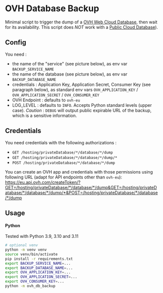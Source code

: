 # OVH Database Backup

Minimal script to trigger the dump of a [OVH Web Cloud Database](https://www.ovhcloud.com/en/web-cloud/databases/), then wait for its availability. This script does *NOT* work with a [Public Cloud Database](https://www.ovhcloud.com/en/public-cloud/databases/)).

## Config

You need :
- the name of the "service" (see picture below), as env var `BACKUP_SERVICE_NAME`
- the name of the database (see picture below), as env var `BACKUP_DATABASE_NAME`
- credentials : Application Key, Application Secret, Consumer Key (see paragraph below), as standard env vars `OVH_APPLICATION_KEY` / `OVH_APPLICATION_SECRET` / `OVH_CONSUMER_KEY`
- OVH Endpoint : defaults to `ovh-eu`
- LOG_LEVEL : defaults to `INFO`. Accepts Python standard levels (upper case). *Caution* : `DEBUG` will output public expirable URL of the backup, which is a sensitive information.

## Credentials

You need credentials with the following authorizations :
- `GET /hosting/privateDatabase/*/database/*/dump`
- `GET /hosting/privateDatabase/*/database/*/dump/*`
- `POST /hosting/privateDatabase/*/database/*/dump`

You can create an OVH app and credentials with those permissions using following URL (adapt for API endpoints other than `ovh-eu`): https://eu.api.ovh.com/createToken/?GET=/hosting/privateDatabase/*/database/*/dump&GET=/hosting/privateDatabase/*/database/*/dump/*&POST=/hosting/privateDatabase/*/database/*/dump

## Usage

#### Python
Tested with Python 3.9, 3.10 and 3.11

```bash
# optional venv
python -m venv venv
source venv/bin/activate
pip install -r requirements.txt
export BACKUP_SERVICE_NAME=... 
export BACKUP_DATABASE_NAME=... 
export OVH_APPLICATION_KEY=... 
export OVH_APPLICATION_SECRET=... 
export OVH_CONSUMER_KEY=...
python -m ovh_db_backup
```
